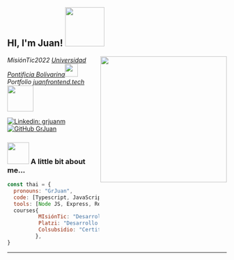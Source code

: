 <h2> HI, I'm Juan! <img src="https://media.giphy.com/media/yU0vrGBTI6TKg/giphy.gif" width="90"></h2>
<img align='right' src="https://miro.medium.com/max/724/1*IRGHmiGsa16stedQvIaZfw.gif" width="290">
  <p><em> MisiónTic2022 <a href="http://www.upb.edu.co">Universidad Pontificia Bolivarina</a><img src="https://media.giphy.com/media/fYSnHlufseco8Fh93Z/giphy.gif" width="30"></br>Portfolio <a href="http://juanfrontend.tech/">juanfrontend.tech</a><img src="https://static.platzi.com/blog/uploads/2015/06/platzi-steven.gif" width="60"> 
</em></p>

[![Linkedin: grjuanm](https://img.shields.io/badge/-grjuanm-blue?style=flat-square&logo=Linkedin&logoColor=white&link=https://www.linkedin.com/in/grjuanm/)](https://www.linkedin.com/in/grjuanm/)
[![GitHub GrJuan](https://img.shields.io/github/followers/GrJuan?label=follow&style=social)](https://github.com/GrJuan)


### <img src="https://cdn.domestika.org/c_limit,dpr_1.0,f_auto,q_auto,w_820/v1572821689/content-items/003/381/611/U4L1_TOTAL-original.gif?1572821689" width="50"> A little bit about me...

```javascript
const thai = {
  pronouns: "GrJuan",
  code: [Typescript, JavaScript, SCSS, PHP],
  tools: [Node JS, Express, ReactJS, TypeORM],
  courses{
          MIsiónTic: "Desarrollo Web",
          Platzi: "Desarrollo Web, Python, Ingles, Habilidades Personales...",
          Colsubsidio: "Certificación Python"
         },
}
```


---
